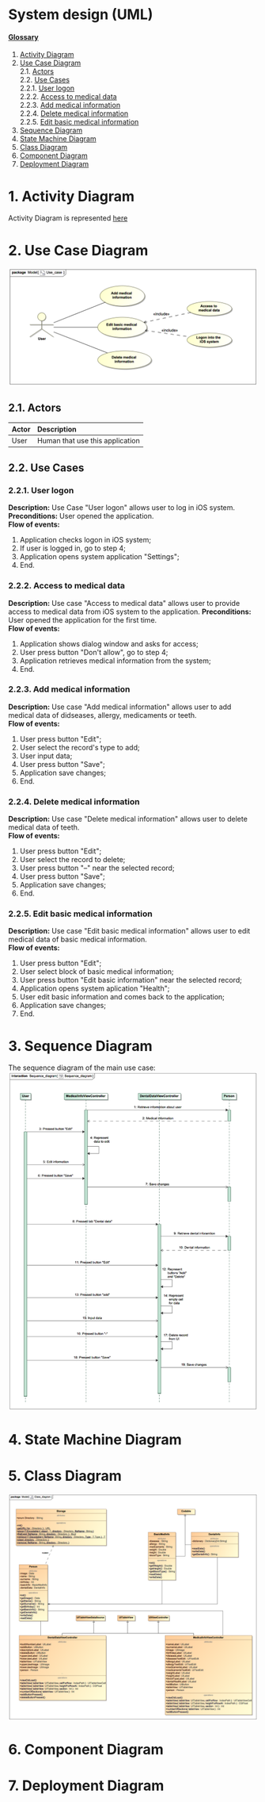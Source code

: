 # System design (UML)

#### [Glossary](Glossary.md)

1. [Activity Diagram](#1)<br>
2. [Use Case Diagram](#2)<br>
2.1. [Actors](#2.1)<br>
2.2. [Use Cases](#2.2)<br>
2.2.1. [User logon](#2.2.1)<br>
2.2.2. [Access to medical data](#2.2.2)<br>
2.2.3. [Add medical information](#2.2.3)<br>
2.2.4. [Delete medical information](#2.2.4)<br>
2.2.5. [Edit basic medical information](#2.2.5)<br>
3. [Sequence Diagram](#3)<br>
4. [State Machine Diagram](#4)<br>
5. [Class Diagram](#5)<br>
6. [Component Diagram](#6)<br>
7. [Deployment Diagram](#7)<br>



# 1\. Activity Diagram <a name = "1"></a>
Activity Diagram is represented [here](Activity_diagrams/Activity.md)

# 2\. Use Case Diagram  <a name = "2"></a>

![Use](Use_case_diagram/use__tistic.co.png)
## 2.1\. Actors  <a name = "2.1"></a><br>
Actor | Description
| :-- | :--
User | Human that use this application

## 2.2\. Use Cases  <a name = "2.2"></a><br>
### 2.2.1\. User logon <a name = "2.2.1"></a>
<b>Description:</b> Use Case "User logon" allows user to log in iOS system.
<b>Preconditions:</b> User opened the application.<br>
<b>Flow of events:</b> <br>
1. Application checks logon in iOS system;<br>
2. If user is logged in, go to step 4;<br>
3. Application opens system application "Settings";<br>
4. End. <br>

### 2.2.2\. Access to medical data <a name = "2.2.2"></a>

<b>Description:</b> Use case "Access to medical data" allows user to provide access to medical data from iOS system to the application.
<b>Preconditions:</b> User opened the application for the first time.<br>
<b>Flow of events:</b> <br>
1. Application shows dialog window and asks for access;<br>
2. User press button "Don't allow", go to step 4;<br>
3. Application retrieves medical information from the system;<br>
4. End.<br>

### 2.2.3\. Add medical information <a name = "2.2.3"></a>

<b>Description:</b> Use case "Add medical information" allows user to add medical data of didseases, allergy, medicaments or teeth.<br>
<b>Flow of events:</b> <br>
1. User press button "Edit";<br>
2. User select the record's type to add;<br>
3. User input data;<br>
4. User press button "Save"; <br>
5. Application save changes; <br>
6. End.<br>
### 2.2.4\. Delete medical information <a name = "2.2.4"></a>

<b>Description:</b> Use case "Delete medical information" allows user to delete medical data of teeth.<br>
<b>Flow of events:</b> <br>
1. User press button "Edit";<br>
2. User select the record to delete;<br>
3. User press button "–" near the selected record;<br>
4. User press button "Save"; <br>
5. Application save changes; <br>
6. End.<br>

### 2.2.5\. Edit basic medical information <a name = "2.2.5"></a>
<b>Description:</b> Use case "Edit basic medical information" allows user to edit medical data of basic medical information.<br>
<b>Flow of events:</b> <br>
1. User press button "Edit";<br>
2. User select block of basic medical information;<br>
3. User press button "Edit basic information" near the selected record;<br>
5. Application opens system aplication "Health"; <br>
6. User edit basic information and comes back to the application;<br>
7. Application save changes; <br>
8. End.<br>

# 3\. Sequence Diagram <a name = "3"></a>

The sequence diagram of the main use case:
![Sequence](Sequence_diagram/Sequence_diagram.png)

# 4\. State Machine Diagram<a name = "4"></a>

# 5\. Class Diagram <a name = "5"></a>
![Class](Class_diagram/Class_diagram.png)

# 6\. Component Diagram <a name = "6"></a>

# 7\. Deployment Diagram <a name = "7"></a>